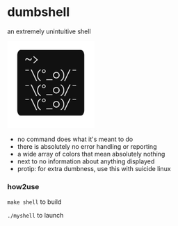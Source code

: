 # dumbshell
an extremely unintuitive shell

<img src="https://raw.githubusercontent.com/boronhub/dumbshell/master/logo.png" alt="drawing" width="200"/>

- no command does what it's meant to do
- there is absolutely no error handling or reporting
- a wide array of colors that mean absolutely nothing
- next to no information about anything displayed
- protip: for extra dumbness, use this with suicide linux

### how2use

`make shell` to build

`./myshell` to launch
